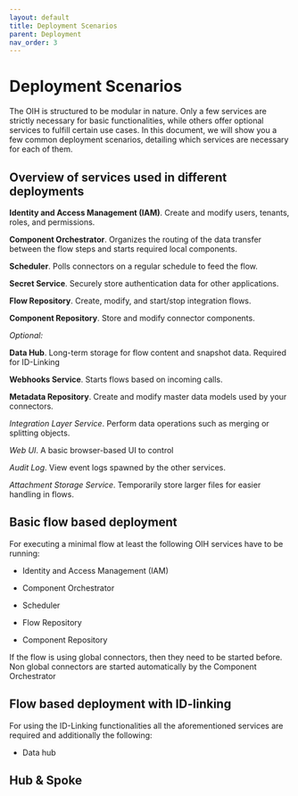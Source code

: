 ```yaml
---
layout: default
title: Deployment Scenarios
parent: Deployment
nav_order: 3
---
```


# Deployment Scenarios

The OIH is structured to be modular in nature. Only a few services are strictly necessary for basic functionalities, while others offer optional services to fulfill certain use cases. In this document, we will show you a few common deployment scenarios, detailing which services are necessary for each of them.

## Overview of services used in different deployments

**Identity and Access Management (IAM)**. Create and modify users, tenants, roles, and permissions.

**Component Orchestrator**. Organizes the routing of the data transfer between the flow steps and starts required local components.

**Scheduler**. Polls connectors on a regular schedule to feed the flow.

**Secret Service**. Securely store authentication data for other applications.

**Flow Repository**. Create, modify, and start/stop integration flows.

**Component Repository**. Store and modify connector components.

*Optional:*

**Data Hub**. Long-term storage for flow content and snapshot data. Required for ID-Linking

**Webhooks Service**. Starts flows based on incoming calls.

**Metadata Repository**. Create and modify master data models used by your connectors.

*Integration Layer Service*. Perform data operations such as merging or splitting objects.

*Web UI*. A basic browser-based UI to control

*Audit Log*. View event logs spawned by the other services.

*Attachment Storage Service*. Temporarily store larger files for easier handling in flows.

## Basic flow based deployment

For executing a minimal flow at least the following OIH services have to be running:

- Identity and Access Management (IAM)

- Component Orchestrator

- Scheduler

- Flow Repository

- Component Repository

If the flow is using global connectors, then they need to be started before. Non global connectors are started automatically by the Component Orchestrator

## Flow based deployment with ID-linking

For using the ID-Linking functionalities all the aforementioned services are required and additionally the following:

- Data hub

## Hub & Spoke
